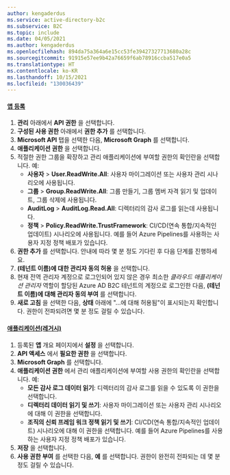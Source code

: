 ```yaml
---
author: kengaderdus
ms.service: active-directory-b2c
ms.subservice: B2C
ms.topic: include
ms.date: 04/05/2021
ms.author: kengaderdus
ms.openlocfilehash: 894da75a364a6e15cc53fe39427327713680a28c
ms.sourcegitcommit: 91915e57ee9b42a76659f6ab78916ccba517e0a5
ms.translationtype: HT
ms.contentlocale: ko-KR
ms.lasthandoff: 10/15/2021
ms.locfileid: "130036439"
---
```

#### <a name="app-registrations"></a>[앱 등록](#tab/app-reg-ga/) 

1. **관리** 아래에서 **API 권한** 을 선택합니다.
1. **구성된 사용 권한** 아래에서 **권한 추가** 를 선택합니다.
1. **Microsoft API** 탭을 선택한 다음, **Microsoft Graph** 를 선택합니다.
1. **애플리케이션 권한** 을 선택합니다.
1. 적절한 권한 그룹을 확장하고 관리 애플리케이션에 부여할 권한의 확인란을 선택합니다. 예:
    * **사용자** > **User.ReadWrite.All**: 사용자 마이그레이션 또는 사용자 관리 시나리오에 사용됩니다.
    * **그룹** > **Group.ReadWrite.All**: 그룹 만들기, 그룹 멤버 자격 읽기 및 업데이트, 그룹 삭제에 사용됩니다.
    * **AuditLog** > **AuditLog.Read.All**: 디렉터리의 감사 로그를 읽는데 사용됩니다.
    * **정책** > **Policy.ReadWrite.TrustFramework**: CI/CD(연속 통합/지속적인 업데이트) 시나리오에 사용됩니다. 예를 들어 Azure Pipelines를 사용하는 사용자 지정 정책 배포가 있습니다.
1. **권한 추가** 를 선택합니다. 안내에 따라 몇 분 정도 기다린 후 다음 단계를 진행하세요.
1. **(테넌트 이름)에 대한 관리자 동의 허용** 을 선택합니다.
1. 현재 전역 관리자 계정으로 로그인되어 있지 않은 경우 최소한 *클라우드 애플리케이션 관리자* 역할이 할당된 Azure AD B2C 테넌트의 계정으로 로그인한 다음, **(테넌트 이름)에 대해 관리자 동의 부여** 를 선택합니다.
1. **새로 고침** 을 선택한 다음, **상태** 아래에 "...에 대해 허용됨"이 표시되는지 확인합니다. 권한이 전파되려면 몇 분 정도 걸릴 수 있습니다.

#### <a name="applications-legacy"></a>[애플리케이션(레거시)](#tab/applications-legacy/)

1. 등록된 **앱** 개요 페이지에서 **설정** 을 선택합니다.
1. **API 액세스** 에서 **필요한 권한** 을 선택합니다.
1. **Microsoft Graph** 를 선택합니다.
1. **애플리케이션 권한** 에서 관리 애플리케이션에 부여할 사용 권한의 확인란을 선택합니다. 예:
    * **모든 감사 로그 데이터 읽기**: 디렉터리의 감사 로그를 읽을 수 있도록 이 권한을 선택합니다.
    * **디렉터리 데이터 읽기 및 쓰기**: 사용자 마이그레이션 또는 사용자 관리 시나리오에 대해 이 권한을 선택합니다.
    * **조직의 신뢰 프레임 워크 정책 읽기 및 쓰기**: CI/CD(연속 통합/지속적인 업데이트) 시나리오에 대해 이 권한을 선택합니다. 예를 들어 Azure Pipelines를 사용하는 사용자 지정 정책 배포가 있습니다.
1. **저장** 을 선택합니다.
1. **사용 권한 부여** 를 선택한 다음, **예** 를 선택합니다. 권한이 완전히 전파되는 데 몇 분 정도 걸릴 수 있습니다.

